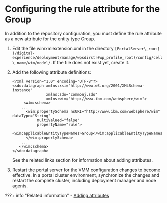 # Configuring the rule attribute for the Group

In addition to the repository configuration, you must define the rule attribute as a new attribute for the entity type Group.

1.  Edit the file wimxmlextension.xml in the directory `[PortalServer\_root](/digital-experience/deployment/manage/wpsdirstr#wp_profile_root)/config/cell\_name/wim/model/`. If the file does not exist yet, create it.

2.  Add the following attribute definitions:

    ```
    <?xml version="1.0" encoding="UTF-8"?>
    <sdo:datagraph xmlns:xsi="http://www.w3.org/2001/XMLSchema-instance"
                   xmlns:sdo="commonj.sdo" 
                   xmlns:wim="http://www.ibm.com/websphere/wim">
    	 <wim:schema>
        ...
          <wim:propertySchema nsURI="http://www.ibm.com/websphere/wim" dataType="String"
               multiValued="false"
               propertyName="rule">
              <wim:applicableEntityTypeNames>Group</wim:applicableEntityTypeNames>
          </wim:propertySchema>
        ...
       </wim:schema>
    </sdo:datagraph>
    ```

    See the related links section for information about adding attributes.

3.  Restart the portal server for the VMM configuration changes to become effective. In a portal cluster environment, synchronize the changes and restart the complete cluster, including deployment manager and node agents.



???+ info "Related information"
    - [Adding attributes](../../../../../authentication/user_registry/vmm_atts/add_attributes.md)

